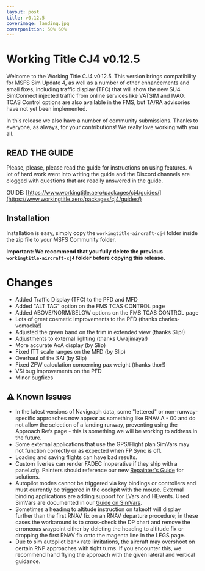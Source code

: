 ```yaml
---
layout: post
title: v0.12.5
coverimage: landing.jpg
coverposition: 50% 60%
---
```


# Working Title CJ4 v0.12.5
Welcome to the Working Title CJ4 v0.12.5. This version brings compatibility for MSFS Sim Update 4, as well as a number of other enhancements and small fixes, including traffic display (TFC) that will show the new SU4 SimConnect injected traffic from online services like VATSIM and IVAO. TCAS Control options are also available in the FMS, but TA/RA advisories have not yet been implemented.

In this release we also have a number of community submissions. Thanks to everyone, as always, for your contributions! We really love working with you all.

## READ THE GUIDE
Please, please, please read the guide for instructions on using features. A lot of hard work went into writing the guide and the Discord channels are clogged with questions that are readily answered in the guide.

GUIDE: [https://www.workingtitle.aero/packages/cj4/guides/](https://www.workingtitle.aero/packages/cj4/guides/)

## Installation
Installation is easy, simply copy the `workingtitle-aircraft-cj4` folder inside the zip file to your MSFS Community folder. 

**Important: We recommend that you fully delete the previous `workingtitle-aircraft-cj4` folder before copying this release.**

# Changes

- Added Traffic Display (TFC) to the PFD and MFD 
- Added "ALT TAG" option on the FMS TCAS CONTROL page
- Added ABOVE/NORM/BELOW options on the FMS TCAS CONTROL page
- Lots of great cosmetic improvements to the PFD (thanks charles-vomacka!)
- Adjusted the green band on the trim in extended view (thanks Slip!)
- Adjustments to external lighting (thanks  Uwajimaya!)
- More accurate AoA display (by Slip) 
- Fixed ITT scale ranges on the MFD (by Slip) 
- Overhaul of the SAI (by Slip) 
- Fixed ZFW calculation concerning pax weight (thanks thor!)
- VSi bug improvements on the PFD
- Minor bugfixes


## ⚠️ Known Issues
* In the latest versions of Navigraph data, some "lettered" or non-runway-specific approaches now appear as something like RNAV A - 00 and do not allow the selection of a landing runway, preventing using the Approach Refs page - this is something we will be working to address in the future.
* Some external applications that use the GPS/Flight plan SimVars may not function correctly or as expected when FP Sync is off.
* Loading and saving flights can have bad results.
* Custom liveries can render FADEC inoperative if they ship with a panel.cfg. Painters should reference our new [Repainter's Guide](https://www.workingtitle.aero/packages/cj4/guide/repainter) for solutions.
* Autopilot modes cannot be triggered via key bindings or controllers and must currently be triggered in the cockpit with the mouse. External binding applications are adding support for LVars and HEvents. Used SimVars are documented in our [Guide on SimVars](https://www.workingtitle.aero/packages/cj4/guides/simvars).
* Sometimes a heading to altitude instruction on takeoff will display further than the first RNAV fix on an RNAV departure procedure; in these cases the workaround is to cross-check the DP chart and remove the erroneous waypoint either by deleting the heading to altitude fix or dropping the first RNAV fix onto the magenta line in the LEGS page.
* Due to sim autopilot bank rate limitations, the aircraft may overshoot on certain RNP approaches with tight turns. If you encounter this, we recommend hand flying the approach with the given lateral and vertical guidance.
